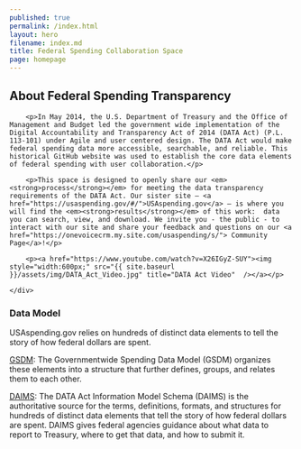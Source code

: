 ```yaml
---
published: true
permalink: /index.html
layout: hero
filename: index.md
title: Federal Spending Collaboration Space
page: homepage
---
```



<div class="row">
    <div class="col-md-8">
        <h2 class="mt-0">About Federal Spending Transparency</h2>

        <p>In May 2014, the U.S. Department of Treasury and the Office of Management and Budget led the government wide implementation of the Digital Accountability and Transparency Act of 2014 (DATA Act) (P.L. 113-101) under Agile and user centered design. The DATA Act would make federal spending data more accessible, searchable, and reliable. This historical GitHub website was used to establish the core data elements of federal spending with user collaboration.</p>

        <p>This space is designed to openly share our <em><strong>process</strong></em> for meeting the data transparency requirements of the DATA Act. Our sister site — <a href="https://usaspending.gov/#/">USAspending.gov</a> — is where you will find the <em><strong>results</strong></em> of this work:  data you can search, view, and download. We invite you - the public - to interact with our site and share your feedback and questions on our <a href="https://onevoicecrm.my.site.com/usaspending/s/"> Community Page</a>!</p>

        <p><a href="https://www.youtube.com/watch?v=X26IGyZ-SUY"><img style="width:600px;" src="{{ site.baseurl }}/assets/img/DATA_Act_Video.jpg" title="DATA Act Video"  /></a></p>

    </div>
</div>

<div class="row">
    <div class="col-md-12">
        <div class="panel panel-default">
            <div class="panel-heading">
                <h3>Data Model</h3>
            </div>
            <div class="panel-body">
                <div class="media">
                    <div class="media-left">
                        <span class="glyphicon glyphicon-list-alt"></span>
                    </div>
                    <div class="media-body">
                        <p>USAspending.gov relies on hundreds of distinct data elements to tell the story of how federal dollars are spent.</p> 
                         <p><a href="https://fiscal.treasury.gov/data-transparency/GSDM-current.html" title="GSDM">GSDM</a>: The Governmentwide Spending Data Model (GSDM) organizes these elements into a structure that further defines, groups, and relates them to each other.  
                            </p>
                            <p><a href="https://resources.data.gov/standards/catalog/daims/" title="DAIMS">DAIMS</a>: The DATA Act Information Model Schema (DAIMS) is the authoritative source for the terms, definitions, formats, and structures for hundreds of distinct data elements that tell the story of how federal dollars are spent. DAIMS gives federal agencies guidance about what data to report to Treasury, where to get that data, and how to submit it.
                    </div>
                </div>
            </div>
        </div>
    </div>
</div>
